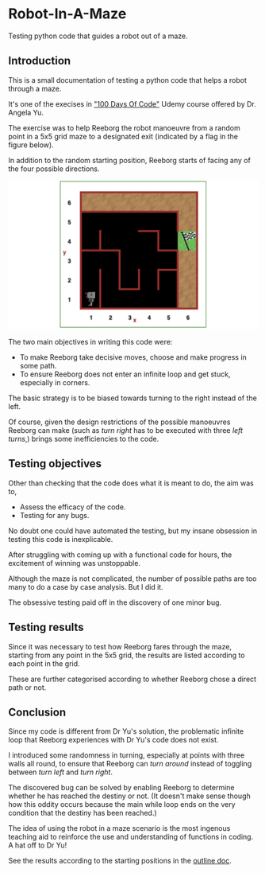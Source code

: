 # Robot-In-A-Maze

Testing python code that guides a robot out of a maze.

## Introduction

This is a small documentation of testing a python code that helps a robot through a maze.

It's one of the execises in ["100 Days Of Code"](https://www.udemy.com/course/100-days-of-code/) Udemy course offered by Dr. Angela Yu.

The exercise was to help Reeborg the robot manoeuvre from a random point in a 5x5 grid maze to a designated exit (indicated by a flag in the figure below).

In addition to the random starting position, Reeborg starts of facing any of the four possible directions.

![Figure: The maze](img/the-maze-5by5.png)

The two main objectives in writing this code were:

- To make Reeborg take decisive moves, choose and make progress in some path.
- To ensure Reeborg does not enter an infinite loop and get stuck, especially in corners.

The basic strategy is to be biased towards turning to the right instead of the left.

Of course, given the design restrictions of the possible manoeuvres Reeborg can make (such as _turn right_ has to be executed with three _left turns_,) brings some inefficiencies to the code.

## Testing objectives

Other than checking that the code does what it is meant to do, the aim was to,

- Assess the efficacy of the code.
- Testing for any bugs.

No doubt one could have automated the testing, but my insane obsession in testing this code is inexplicable.

After struggling with coming up with a functional code for hours, the excitement of winning was unstoppable.

Although the maze is not complicated, the number of possible paths are too many to do a case by case analysis. But I did it.

The obsessive testing paid off in the discovery of one minor bug.

## Testing results

Since it was necessary to test how Reeborg fares through the maze, starting from any point in the 5x5 grid, the results are listed according to each point in the grid.

These are further categorised according to whether Reeborg chose a direct path or not.

## Conclusion

Since my code is different from Dr Yu's solution, the problematic infinite loop that Reeborg experiences with Dr Yu's code does not exist.

I introduced some randomness in turning, especially at points with three walls all round, to ensure that Reeborg can _turn around_ instead of toggling between _turn left_ and _turn right_.

The discovered bug can be solved by enabling Reeborg to determine whether he has reached the destiny or not. (It doesn't make sense though how this oddity occurs because the main while loop ends on the very condition that the destiny has been reached.)

The idea of using the robot in a maze scenario is the most ingenous teaching aid to reinforce the use and understanding of functions in coding. A hat off to Dr Yu!

See the results according to the starting positions in the [outline doc](../Robot-In-A-Maze/Various%20starting%20point/outline-section.md).
